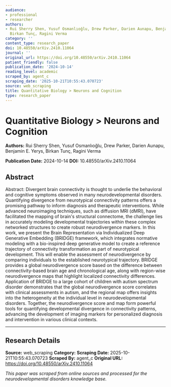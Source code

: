 ```yaml
---
audience:
- professional
- researcher
authors:
- Rui Sherry Shen, Yusuf Osmanlıoğlu, Drew Parker, Darien Aunapu, Benjamin E. Yerys,
  Birkan Tunç, Ragini Verma
category: ''
content_type: research_paper
doi: 10.48550/arXiv.2410.11064
journal: ''
original_url: https://doi.org/10.48550/arXiv.2410.11064
patient_friendly: false
publication_date: '2024-10-14'
reading_level: academic
scraped_by: agent_c
scraping_date: '2025-10-21T10:55:43.070723'
source: web_scraping
title: Quantitative Biology > Neurons and Cognition
type: research_paper
---
```

# Quantitative Biology > Neurons and Cognition

**Authors:** Rui Sherry Shen, Yusuf Osmanlıoğlu, Drew Parker, Darien Aunapu, Benjamin E. Yerys, Birkan Tunç, Ragini Verma

**Publication Date:** 2024-10-14
**DOI:** 10.48550/arXiv.2410.11064

## Abstract

Abstract:
Divergent brain connectivity is thought to underlie the behavioral and cognitive symptoms observed in many neurodevelopmental disorders. Quantifying divergence from neurotypical connectivity patterns offers a promising pathway to inform diagnosis and therapeutic interventions. While advanced neuroimaging techniques, such as diffusion MRI (dMRI), have facilitated the mapping of brain's structural connectome, the challenge lies in accurately modeling developmental trajectories within these complex networked structures to create robust neurodivergence markers. In this work, we present the Brain Representation via Individualized Deep Generative Embedding (BRIDGE) framework, which integrates normative modeling with a bio-inspired deep generative model to create a reference trajectory of connectivity transformation as part of neurotypical development. This will enable the assessment of neurodivergence by comparing individuals to the established neurotypical trajectory. BRIDGE provides a global neurodivergence score based on the difference between connectivity-based brain age and chronological age, along with region-wise neurodivergence maps that highlight localized connectivity differences. Application of BRIDGE to a large cohort of children with autism spectrum disorder demonstrates that the global neurodivergence score correlates with clinical assessments in autism, and the regional map offers insights into the heterogeneity at the individual level in neurodevelopmental disorders. Together, the neurodivergence score and map form powerful tools for quantifying developmental divergence in connectivity patterns, advancing the development of imaging markers for personalized diagnosis and intervention in various clinical contexts.

---

## Research Details

**Source:** web_scraping
**Category:** 
**Scraping Date:** 2025-10-21T10:55:43.070723
**Scraped By:** agent_c
**Original URL:** https://doi.org/10.48550/arXiv.2410.11064

*This paper was scraped from online sources and processed for the neurodevelopmental disorders knowledge base.*